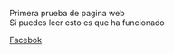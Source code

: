 
Primera prueba de pagina web<br />Si puedes leer esto es que ha funcionado<br />



<a href="https://www.facebook.com/alfonso.gaitangomez/">Facebok</a>
